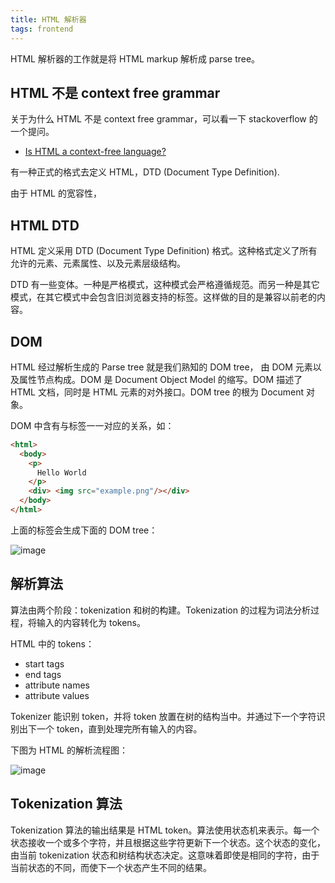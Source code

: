 ```yaml
---
title: HTML 解析器
tags: frontend
---
```


HTML 解析器的工作就是将 HTML markup 解析成 parse tree。

## HTML 不是 context free grammar

关于为什么 HTML 不是 context free grammar，可以看一下 stackoverflow 的一个提问。

- [Is HTML a context-free language?](https://stackoverflow.com/questions/5175840/is-html-a-context-free-language)

有一种正式的格式去定义 HTML，DTD (Document Type Definition).

由于 HTML 的宽容性，

## HTML DTD

HTML 定义采用 DTD (Document Type Definition) 格式。这种格式定义了所有允许的元素、元素属性、以及元素层级结构。

DTD 有一些变体。一种是严格模式，这种模式会严格遵循规范。而另一种是其它模式，在其它模式中会包含旧浏览器支持的标签。这样做的目的是兼容以前老的内容。

## DOM

HTML 经过解析生成的 Parse tree 就是我们熟知的 DOM tree， 由 DOM 元素以及属性节点构成。DOM 是 Document Object Model 的缩写。DOM 描述了 HTML 文档，同时是 HTML 元素的对外接口。DOM tree 的根为 Document 对象。

DOM 中含有与标签一一对应的关系，如：

```html
<html>
  <body>
    <p>
      Hello World
    </p>
    <div> <img src="example.png"/></div>
  </body>
</html>
```

上面的标签会生成下面的 DOM tree：

![image](https://user-images.githubusercontent.com/26449894/52930000-aabfb900-3381-11e9-92d1-dfc20e7c67f0.png)

## 解析算法

算法由两个阶段：tokenization 和树的构建。Tokenization 的过程为词法分析过程，将输入的内容转化为 tokens。

HTML 中的 tokens：

- start tags
- end tags
- attribute names
- attribute values

Tokenizer 能识别 token，并将 token 放置在树的结构当中。并通过下一个字符识别出下一个 token，直到处理完所有输入的内容。

下图为 HTML 的解析流程图：

![image](https://user-images.githubusercontent.com/26449894/52930987-9d0c3280-3385-11e9-9d33-ef0a13455a18.png)

## Tokenization 算法

Tokenization 算法的输出结果是 HTML token。算法使用状态机来表示。每一个状态接收一个或多个字符，并且根据这些字符更新下一个状态。这个状态的变化，由当前 tokenization 状态和树结构状态决定。这意味着即使是相同的字符，由于当前状态的不同，而使下一个状态产生不同的结果。

